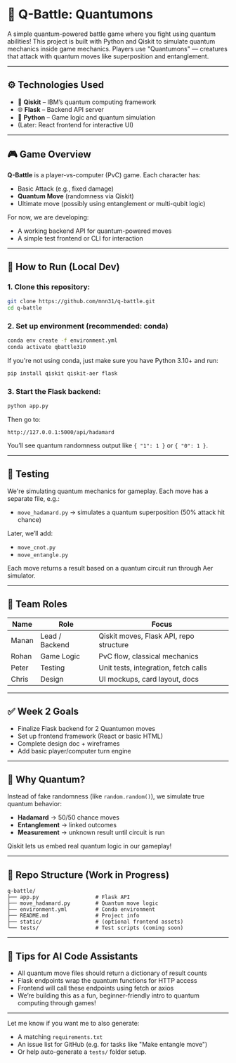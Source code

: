 # 🔮 Q-Battle: Quantumons

A simple quantum-powered battle game where you fight using quantum abilities! This project is built with Python and Qiskit to simulate quantum mechanics inside game mechanics. Players use "Quantumons" — creatures that attack with quantum moves like superposition and entanglement.

---

## ⚙️ Technologies Used

- 🧠 **Qiskit** – IBM’s quantum computing framework
- 🌐 **Flask** – Backend API server
- 🐍 **Python** – Game logic and quantum simulation
- (Later: React frontend for interactive UI)

---

## 🎮 Game Overview

**Q-Battle** is a player-vs-computer (PvC) game. Each character has:

- Basic Attack (e.g., fixed damage)
- **Quantum Move** (randomness via Qiskit)
- Ultimate move (possibly using entanglement or multi-qubit logic)

For now, we are developing:
- A working backend API for quantum-powered moves
- A simple test frontend or CLI for interaction

---

## 🚀 How to Run (Local Dev)

### 1. Clone this repository:
```bash
git clone https://github.com/mnn31/q-battle.git
cd q-battle
```

### 2. Set up environment (recommended: conda)
```bash
conda env create -f environment.yml
conda activate qbattle310
```

If you're not using conda, just make sure you have Python 3.10+ and run:
```bash
pip install qiskit qiskit-aer flask
```

### 3. Start the Flask backend:
```bash
python app.py
```
Then go to:
```
http://127.0.0.1:5000/api/hadamard
```
You’ll see quantum randomness output like `{ "1": 1 }` or `{ "0": 1 }`.

---

## 🧪 Testing
We're simulating quantum mechanics for gameplay.
Each move has a separate file, e.g.:

- `move_hadamard.py` → simulates a quantum superposition (50% attack hit chance)

Later, we’ll add:
- `move_cnot.py`
- `move_entangle.py`

Each move returns a result based on a quantum circuit run through Aer simulator.

---

## 👥 Team Roles
| Name  | Role         | Focus                                 |
|-------|--------------|---------------------------------------|
| Manan | Lead / Backend | Qiskit moves, Flask API, repo structure |
| Rohan | Game Logic   | PvC flow, classical mechanics         |
| Peter | Testing      | Unit tests, integration, fetch calls  |
| Chris | Design       | UI mockups, card layout, docs         |

---

## ✅ Week 2 Goals
- Finalize Flask backend for 2 Quantumon moves
- Set up frontend framework (React or basic HTML)
- Complete design doc + wireframes
- Add basic player/computer turn engine

---

## 🧠 Why Quantum?
Instead of fake randomness (like `random.random()`), we simulate true quantum behavior:

- **Hadamard** → 50/50 chance moves
- **Entanglement** → linked outcomes
- **Measurement** → unknown result until circuit is run

Qiskit lets us embed real quantum logic in our gameplay!

---

## 📁 Repo Structure (Work in Progress)
```
q-battle/
├── app.py                  # Flask API
├── move_hadamard.py        # Quantum move logic
├── environment.yml         # Conda environment
├── README.md               # Project info
├── static/                 # (optional frontend assets)
└── tests/                  # Test scripts (coming soon)
```

---

## 🤖 Tips for AI Code Assistants
- All quantum move files should return a dictionary of result counts
- Flask endpoints wrap the quantum functions for HTTP access
- Frontend will call these endpoints using fetch or axios
- We’re building this as a fun, beginner-friendly intro to quantum computing through games!

---

Let me know if you want me to also generate:
- A matching `requirements.txt`
- An issue list for GitHub (e.g. for tasks like "Make entangle move")
- Or help auto-generate a `tests/` folder setup.
